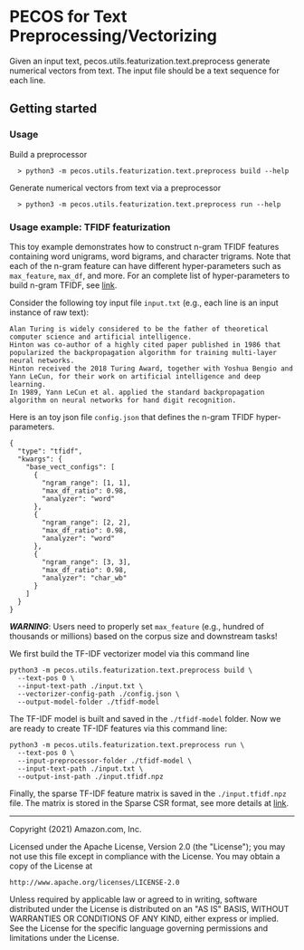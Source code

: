 # PECOS for Text Preprocessing/Vectorizing

Given an input text, pecos.utils.featurization.text.preprocess generate numerical vectors from text.
The input file should be a text sequence for each line.

## Getting started
### Usage
Build a preprocessor
```
  > python3 -m pecos.utils.featurization.text.preprocess build --help
```
Generate numerical vectors from text via a preprocessor
```
  > python3 -m pecos.utils.featurization.text.preprocess run --help
```

### Usage example: TFIDF featurization
This toy example demonstrates how to construct n-gram TFIDF features containing word unigrams, word bigrams, and character trigrams.
Note that each of the n-gram feature can have different hyper-parameters such as `max_feature`, `max_df`, and more.
For an complete list of hyper-parameters to build n-gram TFIDF, see [link](https://github.com/amzn/pecos/blob/mainline/pecos/core/base.py#L1174).

Consider the following toy input file `input.txt` (e.g., each line is an input instance of raw text):
```
Alan Turing is widely considered to be the father of theoretical computer science and artificial intelligence.
Hinton was co-author of a highly cited paper published in 1986 that popularized the backpropagation algorithm for training multi-layer neural networks.
Hinton received the 2018 Turing Award, together with Yoshua Bengio and Yann LeCun, for their work on artificial intelligence and deep learning.
In 1989, Yann LeCun et al. applied the standard backpropagation algorithm on neural networks for hand digit recognition.
```

Here is an toy json file `config.json` that defines the n-gram TFIDF hyper-parameters.
```
{
  "type": "tfidf",
  "kwargs": {
    "base_vect_configs": [
      {
        "ngram_range": [1, 1],
        "max_df_ratio": 0.98,
        "analyzer": "word"
      },
      {
        "ngram_range": [2, 2],
        "max_df_ratio": 0.98,
        "analyzer": "word"
      },
      {
        "ngram_range": [3, 3],
        "max_df_ratio": 0.98,
        "analyzer": "char_wb"
      }
    ]
  }
}
```

***WARNING***: Users need to properly set `max_feature` (e.g., hundred of thousands or millions) based on the corpus size and downstream tasks!


We first build the TF-IDF vectorizer model via this command line
```
python3 -m pecos.utils.featurization.text.preprocess build \
  --text-pos 0 \
  --input-text-path ./input.txt \
  --vectorizer-config-path ./config.json \
  --output-model-folder ./tfidf-model
```
The TF-IDF model is built and saved in the `./tfidf-model` folder.
Now we are ready to create TF-IDF features via this command line:
```
python3 -m pecos.utils.featurization.text.preprocess run \
  --text-pos 0 \
  --input-preprocessor-folder ./tfidf-model \
  --input-text-path ./input.txt \
  --output-inst-path ./input.tfidf.npz
```
Finally, the sparse TF-IDF feature matrix is saved in the `./input.tfidf.npz` file.
The matrix is stored in the Sparse CSR format, see more details at [link](https://docs.scipy.org/doc/scipy/reference/generated/scipy.sparse.csr_matrix.html).

***

Copyright (2021) Amazon.com, Inc.

Licensed under the Apache License, Version 2.0 (the "License");
you may not use this file except in compliance with the License.
You may obtain a copy of the License at

    http://www.apache.org/licenses/LICENSE-2.0

Unless required by applicable law or agreed to in writing, software
distributed under the License is distributed on an "AS IS" BASIS,
WITHOUT WARRANTIES OR CONDITIONS OF ANY KIND, either express or implied.
See the License for the specific language governing permissions and
limitations under the License.


